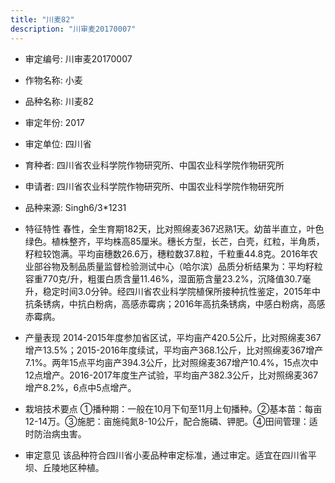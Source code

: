 ```yaml
---
title: "川麦82"
description: "川审麦20170007"
---
```

* 审定编号:  川审麦20170007

*  作物名称:  小麦

*  品种名称:  川麦82

*  审定年份:  2017

*  审定单位:  四川省

* 育种者:  四川省农业科学院作物研究所、中国农业科学院作物研究所

*  申请者:  四川省农业科学院作物研究所、中国农业科学院作物研究所

*  品种来源:  Singh6/3*1231

*  特征特性
春性，全生育期182天，比对照绵麦367迟熟1天。幼苗半直立，叶色绿色。植株整齐，平均株高85厘米。穗长方型，长芒，白壳，红粒，半角质，籽粒较饱满。平均亩穗数26.6万，穗粒数37.8粒，千粒重44.8克。2016年农业部谷物及制品质量监督检验测试中心（哈尔滨）品质分析结果为：平均籽粒容重770克/升，粗蛋白质含量11.46%，湿面筋含量23.2%，沉降值30.7毫升，稳定时间3.0分钟。经四川省农业科学院植保所接种抗性鉴定，2015年中抗条锈病，中抗白粉病，高感赤霉病；2016年高抗条锈病，中感白粉病，高感赤霉病。

*  产量表现
2014-2015年度参加省区试，平均亩产420.5公斤，比对照绵麦367增产13.5%；2015-2016年度续试，平均亩产368.1公斤，比对照绵麦367增产7.1%。两年15点平均亩产394.3公斤，比对照绵麦367增产10.4%，15点次中12点增产。2016-2017年度生产试验，平均亩产382.3公斤，比对照绵麦367增产8.2%，6点中5点增产。

*  栽培技术要点
①播种期：一般在10月下旬至11月上旬播种。②基本苗：每亩12-14万。③施肥：亩施纯氮8-10公斤，配合施磷、钾肥。④田间管理：适时防治病虫害。

*  审定意见
该品种符合四川省小麦品种审定标准，通过审定。适宜在四川省平坝、丘陵地区种植。
